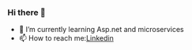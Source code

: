 ### Hi there 👋

- 🌱 I’m currently learning Asp.net and microservices
- 📫 How to reach me:[Linkedin](https://www.linkedin.com/in/yusuf-kayd%C4%B1n-050014267/)

<!--
**yoitsmeyusuf/yoitsmeyusuf** is a ✨ _special_ ✨ repository because its `README.md` (this file) appears on your GitHub profile.

Here are some ideas to get you started:

- 🔭 I’m currently working on ...
- 🌱 I’m currently learning ...
- 👯 I’m looking to collaborate on ...
- 🤔 I’m looking for help with ...
- 💬 Ask me about ...
- 📫 How to reach me: ...
- 😄 Pronouns: ...
- ⚡ Fun fact: ...
-->
